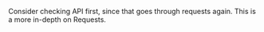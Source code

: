 Consider checking API first, since that goes through requests again. 
This is a more in-depth on Requests.